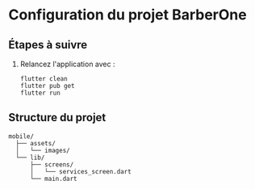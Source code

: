 # Configuration du projet BarberOne

## Étapes à suivre

1. Relancez l'application avec :
   ```
   flutter clean
   flutter pub get
   flutter run
   ```

## Structure du projet

```
mobile/
  ├── assets/
  │   └── images/
  └── lib/
      ├── screens/
      │   └── services_screen.dart
      └── main.dart
``` 